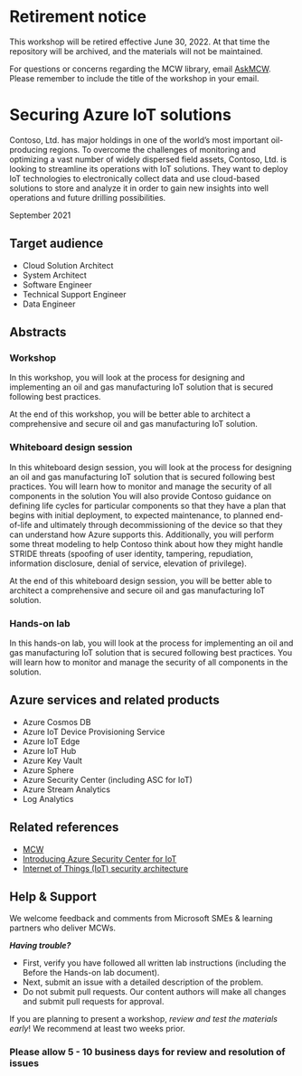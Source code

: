 # Retirement notice
This workshop will be retired effective June 30, 2022. At that time the repository will be archived, and the materials will not be maintained.

For questions or concerns regarding the MCW library, email [AskMCW](mailto:AskMCW@microsoft.com). Please remember to include the title of the workshop in your email.

# Securing Azure IoT solutions

Contoso, Ltd. has major holdings in one of the world’s most important oil-producing regions. To overcome the challenges of monitoring and optimizing a vast number of widely dispersed field assets, Contoso, Ltd. is looking to streamline its operations with IoT solutions. They want to deploy IoT technologies to electronically collect data and use cloud-based solutions to store and analyze it in order to gain new insights into well operations and future drilling possibilities.

September 2021

## Target audience

- Cloud Solution Architect
- System Architect
- Software Engineer
- Technical Support Engineer
- Data Engineer

## Abstracts

### Workshop

In this workshop, you will look at the process for designing and implementing an oil and gas manufacturing IoT solution that is secured following best practices.

At the end of this workshop, you will be better able to architect a comprehensive and secure oil and gas manufacturing IoT solution.

### Whiteboard design session

In this whiteboard design session, you will look at the process for designing an oil and gas manufacturing IoT solution that is secured following best practices. You will learn how to monitor and manage the security of all components in the solution You will also provide Contoso guidance on defining life cycles for particular components so that they have a plan that begins with initial deployment, to expected maintenance, to planned end-of-life and ultimately through decommissioning of the device so that they can understand how Azure supports this. Additionally, you will perform some threat modeling to help Contoso think about how they might handle STRIDE threats (spoofing of user identity, tampering, repudiation, information disclosure, denial of service, elevation of privilege).  

At the end of this whiteboard design session, you will be better able to architect a comprehensive and secure oil and gas manufacturing IoT solution.

### Hands-on lab

In this hands-on lab, you will look at the process for implementing an oil and gas manufacturing IoT solution that is secured following best practices. You will learn how to monitor and manage the security of all components in the solution.

## Azure services and related products

- Azure Cosmos DB
- Azure IoT Device Provisioning Service
- Azure IoT Edge
- Azure IoT Hub
- Azure Key Vault
- Azure Sphere
- Azure Security Center (including ASC for IoT)
- Azure Stream Analytics
- Log Analytics

## Related references

- [MCW](https://github.com/Microsoft/MCW)
- [Introducing Azure Security Center for IoT](https://docs.microsoft.com/en-us/azure/asc-for-iot/overview)
- [Internet of Things (IoT) security architecture](https://docs.microsoft.com/en-us/azure/iot-fundamentals/iot-security-architecture) 

## Help & Support

We welcome feedback and comments from Microsoft SMEs & learning partners who deliver MCWs.  

***Having trouble?***

- First, verify you have followed all written lab instructions (including the Before the Hands-on lab document).
- Next, submit an issue with a detailed description of the problem.
- Do not submit pull requests. Our content authors will make all changes and submit pull requests for approval.

If you are planning to present a workshop, *review and test the materials early*! We recommend at least two weeks prior.

### Please allow 5 - 10 business days for review and resolution of issues
